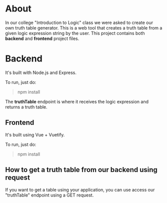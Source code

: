 # About

In our college "Introduction to Logic" class we were asked to create our own truth table generator. This is a web tool that creates a truth table from a given logic expression string by the user.
This project contains both **backend** and **frontend** project files.

# Backend
It's built with Node.js and Express. 

To run, just do:
>npm install

The **truthTable** endpoint is where it receives the logic expression and returns a truth table.

## Frontend
It's built using Vue + Vuetify.

To run, just do:
>npm install

## How to get a truth table from our backend using request
If you want to get a table using your application, you can use access our "truthTable" endpoint using a GET request.
